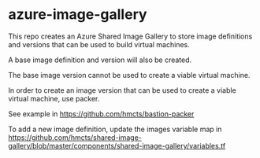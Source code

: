 # azure-image-gallery

This repo creates an Azure Shared Image Gallery to store image definitions and versions that can be used to build virtual machines.

A base image definition and version will also be created.

The base image version cannot be used to create a viable virtual machine.

In order to create an image version that can be used to create a viable virtual machine, use packer.

See example in https://github.com/hmcts/bastion-packer

To add a new image definition, update the images variable map in https://github.com/hmcts/shared-image-gallery/blob/master/components/shared-image-gallery/variables.tf

